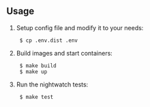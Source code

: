 ## Usage

1. Setup config file and modify it to your needs:

        $ cp .env.dist .env

2. Build images and start containers:

        $ make build
        $ make up

3. Run the nightwatch tests:

        $ make test
